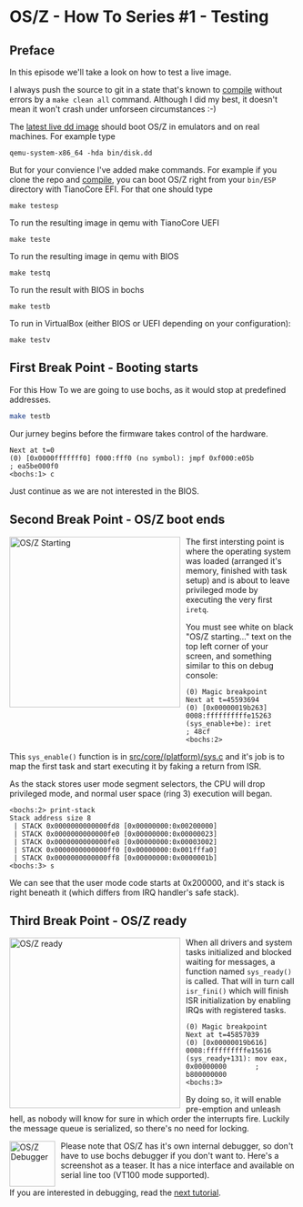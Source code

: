 OS/Z - How To Series #1 - Testing
=================================

Preface
-------

In this episode we'll take a look on how to test a live image.

I always push the source to git in a state that's known to [compile](https://github.com/bztsrc/osz/tree/master/docs/compile.md) without errors by a `make clean all` command.
Although I did my best, it doesn't mean it won't crash under unforseen circumstances :-)

The [latest live dd image](https://github.com/bztsrc/osz/blob/master/bin/disk.dd?raw=true) should boot OS/Z in emulators and on real machines. For example type

```shell
qemu-system-x86_64 -hda bin/disk.dd
```

But for your convience I've added make commands. For example if you clone the repo and [compile](https://github.com/bztsrc/osz/blob/master/docs/compile.md), you can boot OS/Z right from your `bin/ESP` directory
with TianoCore EFI. For that one should type

```shell
make testesp
```

To run the resulting image in qemu with TianoCore UEFI

```shell
make teste
```

To run the resulting image in qemu with BIOS

```shell
make testq
```

To run the result with BIOS in bochs

```shell
make testb
```

To run in VirtualBox (either BIOS or UEFI depending on your configuration):

```shell
make testv
```

First Break Point - Booting starts
----------------------------------

For this How To we are going to use bochs, as it would stop at predefined
addresses.

```sh
make testb
```

Our jurney begins before the firmware takes control of the hardware.
```
Next at t=0
(0) [0x0000fffffff0] f000:fff0 (no symbol): jmpf 0xf000:e05b          ; ea5be000f0
<bochs:1> c
```

Just continue as we are not interested in the BIOS.

Second Break Point - OS/Z boot ends
-----------------------------------

<img align="left" style="margin-right:10px;" width="300" src="https://github.com/bztsrc/osz/blob/master/docs/oszdbg0.png?raw=true" alt="OS/Z Starting">

The first intersting point is where the operating system was loaded (arranged it's memory, finished with task setup)
and is about to leave privileged mode by executing the very first `iretq`.

You must see white on black "OS/Z starting..." text on the top left corner of your screen,
and something similar to this on debug console:

```
(0) Magic breakpoint
Next at t=45593694
(0) [0x00000019b263] 0008:ffffffffffe15263 (sys_enable+be): iret                      ; 48cf
<bochs:2> 
```

This `sys_enable()` function is in [src/core/(platform)/sys.c](https://github.com/bztsrc/osz/blob/master/src/core/x86_64/sys.c) and it's
job is to map the first task and start executing it by faking a return from ISR.

As the stack stores user mode segment selectors, the CPU will drop
privileged mode, and normal user space (ring 3) execution will began.
```
<bochs:2> print-stack
Stack address size 8
 | STACK 0x0000000000000fd8 [0x00000000:0x00200000]
 | STACK 0x0000000000000fe0 [0x00000000:0x00000023]
 | STACK 0x0000000000000fe8 [0x00000000:0x00003002]
 | STACK 0x0000000000000ff0 [0x00000000:0x001fffa0]
 | STACK 0x0000000000000ff8 [0x00000000:0x0000001b]
<bochs:3> s

```
We can see that the user mode code starts at 0x200000, and it's stack is right beneath it (which differs from IRQ handler's safe stack).

Third Break Point - OS/Z ready
------------------------------

<img align="left" style="margin-right:10px;" width="300" src="https://github.com/bztsrc/osz/blob/master/docs/oszdbg1.png?raw=true" alt="OS/Z ready">

When all drivers and system tasks initialized and blocked waiting for messages, a function named `sys_ready()` is called.
That will in turn call `isr_fini()` which will finish ISR initialization by enabling IRQs with registered tasks.

```
(0) Magic breakpoint
Next at t=45857039
(0) [0x00000019b616] 0008:ffffffffffe15616 (sys_ready+131): mov eax, 0x00000000       ; b800000000
<bochs:3>
```

By doing so, it will enable pre-emption and unleash hell, as nobody will know for sure in which order the interrupts fire.
Luckily the message queue is serialized, so there's no need for locking.

<img align="left" style="margin-right:10px;" width="80" src="https://github.com/bztsrc/osz/blob/master/docs/oszdbg2.png?raw=true" alt="OS/Z Debugger">

Please note that OS/Z has it's own internal debugger, so don't have to use bochs debugger if you don't want to.
Here's a screenshot as a teaser. It has a nice interface and available on serial line too (VT100 mode supported).

If you are interested in debugging, read the [next tutorial](https://github.com/bztsrc/osz/blob/master/docs/howto2-debug.md).
